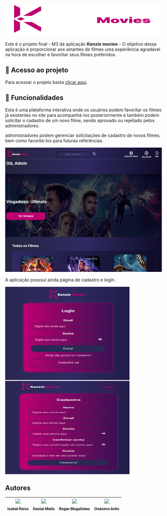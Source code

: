  [<img src="src/assets/logo.svg" height=100 width=1200>](https://kenzie-movies.vercel.app/)

<!-- <h1 align="center"> Projeto final M3 </h1>  -->
    
 Este é o projeto final - M3 da aplicação **Kenzie movies** - O objetivo dessa aplicação é proporcionar aos amantes de filmes uma experiência agradável na
 hora de escolher e favoritar seus filmes preferidos.
<!--    [<img src="https://avatars.githubusercontent.com/u/122807663?v=4" height=400 width=1200>](https://idroid.vercel.app/) -->
   
   ##  📁 Acesso ao projeto
   
 Para acessar o projeto basta [clicar aqui](https://kenzie-movies.vercel.app/).

## :hammer: Funcionalidades
Esta é uma plataforma interativa onde os usuários podem favoritar os filmes já existentes no site para acompanhá-los posteriormente e  também podem solicitar o cadastro de um novo filme, sendo aprovado ou rejeitado pelos administradores.

administradores podem gerenciar solicitações de cadastro de novos filmes, bem como favoritá-los para futuras referências.


<img src="src/assets/adm.png" height=400 width=1200>


 A aplicação posssui ainda página de cadastro e login.
 
 [<img src="src/assets/login.png" height=300 width=400>](https://kenzie-movies.vercel.app/login) [<img src="src/assets/register.png" height=300 width=400>](https://kenzie-movies.vercel.app/register)
 
 

  
 ## Autores
 
| [<img src="https://avatars.githubusercontent.com/u/110136069?v=4" width=225><br><sub>Isabel Paiva</sub>](https://github.com/isabelpaiva) |  [<img src="https://avatars.githubusercontent.com/u/110182130?v=4" width=225><br><sub>Daniel Mello</sub>](https://github.com/DMCFaria) | [<img src="https://ca.slack-edge.com/TQZR39SET-U03TMPVTXNZ-fe056e3cb69f-72" width=225><br><sub>Roger Magalhães</sub>](https://github.com/Rogermferr) | [<img src="https://avatars.githubusercontent.com/u/99143799?s=120&v=4" width=225><br><sub>Onésimo brito</sub>](https://github.com/briito)
| :---: | :---: | :---: |  :---: |
